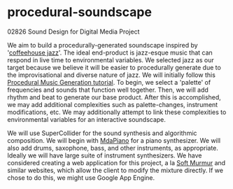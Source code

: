 # procedural-soundscape
02826 Sound Design for Digital Media Project

We aim to build a procedurally-generated soundscape inspired by '[coffeehouse jazz](https://www.youtube.com/watch?v=K2Q6YO3Ez44)'. The ideal end-product is jazz-esque music that can respond in live time to environmental variables. We selected jazz as our target because we believe it will be easier to procedurally generate due to the improvisational and diverse nature of jazz. We will initially follow this [Procedural Music Generation tutorial](http://www.procjam.com/tutorials/en/music/). To begin, we select a 'palette' of frequencies and sounds that function well together. Then, we will add rhythm and beat to generate our base product. After this is accomplished, we may add additional complexities such as palette-changes, instrument modifications, etc. We may additionally attempt to link these complexities to environmental variables for an interactive soundscape.

We will use SuperCollider for the sound synthesis and algorithmic composition. We will begin with [MdaPiano](http://doc.sccode.org/Classes/MdaPiano.html) for a piano synthesizer. We will also add drums, saxophone, bass, and other instruments, as appropriate. Ideally we will have large suite of instrument synthesizers. We have considered creating a web application for this project, a la [Soft Murmur](https://asoftmurmur.com/) and similar websites, which allow the client to modify the mixture directly. If we chose to do this, we might use Google App Engine. 
